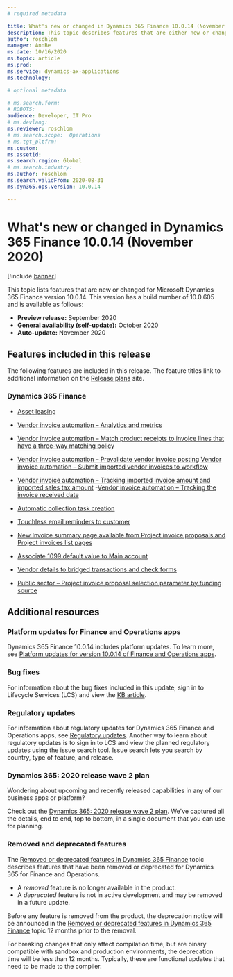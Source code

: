 ```yaml
---
# required metadata

title: What's new or changed in Dynamics 365 Finance 10.0.14 (November 2020)
description: This topic describes features that are either new or changed in the Dynamics 365 Finance version 10.0.14 preview release.
author: roschlom
manager: AnnBe
ms.date: 10/16/2020
ms.topic: article
ms.prod: 
ms.service: dynamics-ax-applications
ms.technology: 

# optional metadata

# ms.search.form: 
# ROBOTS: 
audience: Developer, IT Pro
# ms.devlang: 
ms.reviewer: roschlom
# ms.search.scope:  Operations
# ms.tgt_pltfrm: 
ms.custom: 
ms.assetid: 
ms.search.region: Global
# ms.search.industry: 
ms.author: roschlom
ms.search.validFrom: 2020-08-31 
ms.dyn365.ops.version: 10.0.14

---
```

# What's new or changed in Dynamics 365 Finance 10.0.14 (November  2020)

[!include [banner](../includes/banner.md)]

This topic lists features that are new or changed for Microsoft Dynamics 365 Finance version 10.0.14. This version has a build number of 10.0.605 and is available as follows:

- **Preview release:** September 2020
- **General availability (self-update):** October 2020
- **Auto-update:** November 2020

## Features included in this release
The following features are included in this release. The feature titles link to additional information on the [Release plans](https://docs.microsoft.com/dynamics365/release-plans/) site. 

### Dynamics 365 Finance
 - [Asset leasing](https://docs.microsoft.com/dynamics365-release-plan/2020wave2/finance-operations/dynamics365-finance/asset-leasing)
 - [Vendor invoice automation – Analytics and metrics](https://docs.microsoft.com/dynamics365-release-plan/2020wave2/finance-operations/dynamics365-finance/vendor-invoice-automation-analytics-metrics)
 - [Vendor invoice automation – Match product receipts to invoice lines that have a three-way matching policy](https://docs.microsoft.com/dynamics365-release-plan/2020wave2/finance-operations/dynamics365-finance/vendor-invoice-automation-match-product-receipts-invoice-lines-that-have-three-way-matching-policy)
 - [Vendor invoice automation – Prevalidate vendor invoice posting](https://docs.microsoft.com/dynamics365-release-plan/2020wave2/finance-operations/dynamics365-finance/vendor-invoice-automation-pre-validate-vendor-invoice-posting)
 [Vendor invoice automation – Submit imported vendor invoices to workflow](https://docs.microsoft.com/dynamics365-release-plan/2020wave2/finance-operations/dynamics365-finance/vendor-invoice-automation-submit-imported-vendor-invoices-workflow)
 - [Vendor invoice automation – Tracking imported invoice amount and imported sales tax amount](https://docs.microsoft.com/dynamics365-release-plan/2020wave2/finance-operations/dynamics365-finance/vendor-invoice-automation-tracking-imported-invoice-amount-imported-sales-tax-amount)
 -[Vendor invoice automation – Tracking the invoice received date](https://docs.microsoft.com/dynamics365-release-plan/2020wave2/finance-operations/dynamics365-finance/vendor-invoice-automation-tracking-invoice-received-date)
 
 - [Automatic collection task creation](https://docs.microsoft.com/dynamics365-release-plan/2020wave2/finance-operations/dynamics365-finance/automatic-collection-task-creation)
 - [Touchless email reminders to customer](https://docs.microsoft.com/dynamics365-release-plan/2020wave2/finance-operations/dynamics365-finance/touchless-email-reminders-customer)
 
 - [New Invoice summary page available from Project invoice proposals and Project invoices list pages](https://docs.microsoft.com/dynamics365-release-plan/2020wave2/finance-operations/dynamics365-project-operations/new-invoice-summary-page-project-invoice-proposals-project-invoices-list-pages)

 - [Associate 1099 default value to Main account](https://docs.microsoft.com/dynamics365-release-plan/2020wave2/finance-operations/dynamics365-finance/associate-1099-default-value-main-account)
 - [Vendor details to bridged transactions and check forms](https://docs.microsoft.com/dynamics365-release-plan/2020wave2/finance-operations/dynamics365-finance/vendor-details-bridged-transactions-check-forms)
 
 - [Public sector – Project invoice proposal selection parameter by funding source](https://docs.microsoft.com/dynamics365-release-plan/2020wave2/finance-operations/dynamics365-project-operations/public-sector--project-invoice-proposal-selection-parameter-funding-source)

## Additional resources

### Platform updates for Finance and Operations apps
Dynamics 365 Finance 10.0.14 includes platform updates. To learn more, see [Platform updates for version 10.0.14 of Finance and Operations apps](../../fin-ops-core/dev-itpro/get-started/whats-new-platform-updates-10-0-14.md). 

### Bug fixes 
For information about the bug fixes included in this update, sign in to Lifecycle Services (LCS) and view the [KB article](https://fix.lcs.dynamics.com/Issue/Details?bugId=488609&dbType=3&qc=8251e8e1d5e2386de850599926c1adc3fec8e2ba25308036d22cdfe0a1c28fc7).

### Regulatory updates
For information about regulatory updates for Dynamics 365 Finance and Operations apps, see [Regulatory updates](https://docs.microsoft.com/dynamics365/finance/localizations/regulatory-updates). Another way to learn about regulatory updates is to sign in to LCS and view the planned regulatory updates using the issue search tool. Issue search lets you search by country, type of feature, and release. 

### Dynamics 365: 2020 release wave 2 plan

Wondering about upcoming and recently released capabilities in any of our business apps or platform?

Check out the [Dynamics 365: 2020 release wave 2 plan](https://docs.microsoft.com/dynamics365-release-plan/2020wave2/). We've captured all the details, end to end, top to bottom, in a single document that you can use for planning.
### Removed and deprecated features

The [Removed or deprecated features in Dynamics 365 Finance](removed-deprecated-features-finance.md) topic describes features that have been removed or deprecated for Dynamics 365 for Finance and Operations.

- A *removed* feature is no longer available in the product.
- A *deprecated* feature is not in active development and may be removed in a future update.

Before any feature is removed from the product, the deprecation notice will be announced in the [Removed or deprecated features in Dynamics 365 Finance](removed-deprecated-features-finance.md) topic 12 months prior to the removal.

For breaking changes that only affect compilation time, but are binary compatible with sandbox and production environments, the deprecation time will be less than 12 months. Typically, these are functional updates that need to be made to the compiler.
